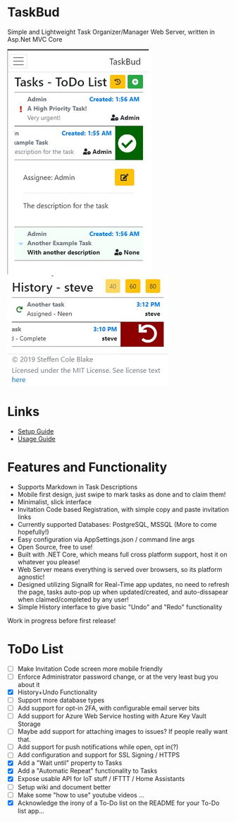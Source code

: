 # TaskBud
Simple and  Lightweight Task Organizer/Manager Web Server, written in Asp.Net MVC Core

<img src="Resources/IndexPage.jpg"> <img src="Resources/HistoryPage.jpg">

# Links
* [Setup Guide](https://github.com/SteffenBlake/TaskBud/wiki/Setup-Guide)
* [Usage Guide](https://github.com/SteffenBlake/TaskBud/wiki/Usage-Guide)

# Features and Functionality

* Supports Markdown in Task Descriptions
* Mobile first design, just swipe to mark tasks as done and to claim them!
* Minimalist, slick interface
* Invitation Code based Registration, with simple copy and paste invitation links
* Currently supported Databases: PostgreSQL, MSSQL (More to come hopefully!)
* Easy configuration via AppSettings.json / command line args
* Open Source, free to use!
* Built with .NET Core, which means full cross platform support, host it on whatever you please!
* Web Server means everything is served over browsers, so its platform agnostic!
* Designed utilizing SignalR for Real-Time app updates, no need to refresh the page, tasks auto-pop up when updated/created, and auto-dissapear when claimed/completed by any user!
* Simple History interface to give basic "Undo" and "Redo" functionality

Work in progress before first release!



# ToDo List
- [ ] Make Invitation Code screen more mobile friendly
- [ ] Enforce Administrator password change, or at the very least bug you about it
- [x] History+Undo Functionality
- [ ] Support more database types
- [ ] Add support for opt-in 2FA, with configurable email server bits
- [ ] Add support for Azure Web Service hosting with Azure Key Vault Storage
- [ ] Maybe add support for attaching images to issues? If people really want that.
- [ ] Add support for push notifications while open, opt in(?)
- [ ] Add configuration and support for SSL Signing / HTTPS
- [x] Add a "Wait until" property to Tasks
- [x] Add a "Automatic Repeat" functionality to Tasks
- [x] Expose usable API for IoT stuff / IFTTT / Home Assistants
- [ ] Setup wiki and document better
- [ ] Make some "how to use" youtube videos
...
- [x] Acknowledge the irony of a To-Do list on the README for your To-Do list app...
